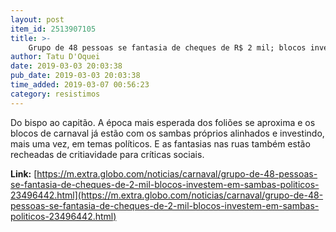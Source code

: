 ```yaml
---
layout: post
item_id: 2513907105
title: >-
    Grupo de 48 pessoas se fantasia de cheques de R$ 2 mil; blocos investem em sambas políticos
author: Tatu D'Oquei
date: 2019-03-03 20:03:38
pub_date: 2019-03-03 20:03:38
time_added: 2019-03-07 00:56:23
category: resistimos
---
```


Do bispo ao capitão. A época mais esperada dos foliões se aproxima e os blocos de carnaval já estão com os sambas próprios alinhados e investindo, mais uma vez, em temas políticos. E as fantasias nas ruas também estão recheadas de critiavidade para críticas sociais.

**Link:** [https://m.extra.globo.com/noticias/carnaval/grupo-de-48-pessoas-se-fantasia-de-cheques-de-2-mil-blocos-investem-em-sambas-politicos-23496442.html](https://m.extra.globo.com/noticias/carnaval/grupo-de-48-pessoas-se-fantasia-de-cheques-de-2-mil-blocos-investem-em-sambas-politicos-23496442.html)

